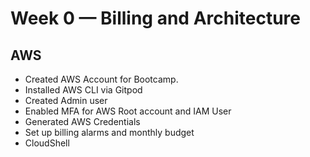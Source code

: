 # Week 0 — Billing and Architecture
## AWS
* Created AWS Account for Bootcamp. 
* Installed AWS CLI via Gitpod
* Created Admin user
* Enabled MFA for AWS Root account and IAM User
* Generated AWS Credentials
* Set up billing alarms and monthly budget
* CloudShell
